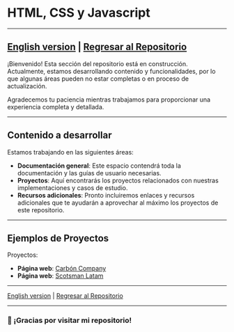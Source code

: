 # HTML, CSS y Javascript
---
[English version](./README.md) | [Regresar al Repositorio](../)
---

¡Bienvenido! Esta sección del repositorio está en construcción. Actualmente, estamos desarrollando contenido y funcionalidades, por lo que algunas áreas pueden no estar completas o en proceso de actualización.

Agradecemos tu paciencia mientras trabajamos para proporcionar una experiencia completa y detallada.

---

## Contenido a desarrollar

Estamos trabajando en las siguientes áreas:

- **Documentación general**: Este espacio contendrá toda la documentación y las guías de usuario necesarias.
- **Proyectos**: Aquí encontrarás los proyectos relacionados con nuestras implementaciones y casos de estudio.
- **Recursos adicionales**: Pronto incluiremos enlaces y recursos adicionales que te ayudarán a aprovechar al máximo los proyectos de este repositorio.

---

## Ejemplos de Proyectos

Proyectos:

- **Página web**: [Carbón Company](./Proyectos/Carbon%20Company/ES/)
- **Página web**: [Scotsman Latam](./Proyectos/Scotsmanlatam/README-es.md)

---

[English version](./README.md) | [Regresar al Repositorio](../)

---

### 🙏 ¡Gracias por visitar mi repositorio!



